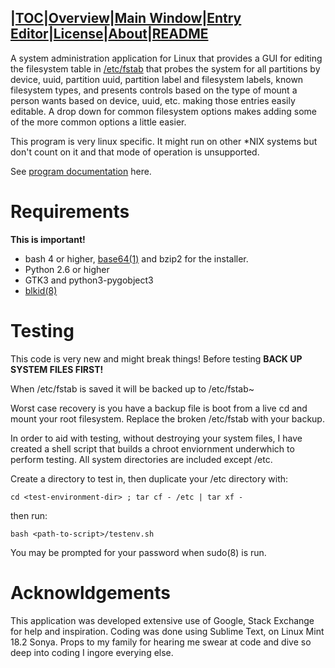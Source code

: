 |[TOC](index.md)|[Overview](overview.md)|[Main Window](main.md)|[Entry Editor](entryeditor.md)|[License](license.md)|[About](about.md)|[README](README.md)
-----------------------

A system administration application for Linux that provides a GUI for editing the filesystem table in [/etc/fstab](http://man7.org/linux/man-pages/man5/fstab.5.html) that probes the system for all partitions by device, uuid, partition uuid, partition label and filesystem labels, known filesystem types, and presents controls based on the type of mount a person wants based on device, uuid, etc. making those entries easily editable. A drop down for common filesystem options makes adding some of the more common options a little easier.

This program is very linux specific. It might run on other *NIX systems but don't count on it and that mode of operation is unsupported.

See [program documentation](index.md) here.

# Requirements
**This is important!**

* bash 4 or higher, [base64(1)](http://man7.org/linux/man-pages/man1/base64.1.html) and bzip2 for the installer.
* Python 2.6 or higher
* GTK3 and python3-pygobject3 
* [blkid(8)](http://man7.org/linux/man-pages/man8/blkid.8.html)

# Testing

This code is very new and might break things! Before testing **BACK UP SYSTEM FILES FIRST!**

When /etc/fstab is saved it will be backed up to /etc/fstab~ 

Worst case recovery is you have a backup file is boot from a live cd and mount your root filesystem. Replace the broken /etc/fstab with your backup.

In order to aid with testing, without destroying your system files, I have created a shell script that builds a chroot enviornment underwhich to perform testing. All system directories are included except /etc. 

Create a directory to test in, then duplicate your /etc directory with:

    cd <test-environment-dir> ; tar cf - /etc | tar xf -

then run:

    bash <path-to-script>/testenv.sh

You may be prompted for your password when sudo(8) is run. 


# Acknowldgements
This application was developed extensive use of Google, Stack Exchange for help and inspiration. Coding was done using Sublime Text, on Linux Mint 18.2 Sonya. 
Props to my family for hearing me swear at code and dive so deep into coding I ingore everying else. 
